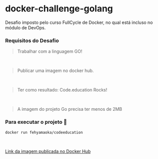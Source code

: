 # docker-challenge-golang
Desafio imposto pelo curso FullCycle de Docker, no qual está incluso no módulo de DevOps.

### Requisitos do Desafio
> Trabalhar com a linguagem GO!

</br>

> Publicar uma imagem no docker hub.

</br>

> Ter como resultado: Code.education Rocks!

</br>

> A imagem do projeto Go precisa ter menos de 2MB
  
### Para executar o projeto :whale:
```
docker run fehyamaoka/codeeducation
```
<br/>

[Link da imagem publicada no Docker Hub](https://hub.docker.com/repository/docker/fehyamaoka/codeeducation)